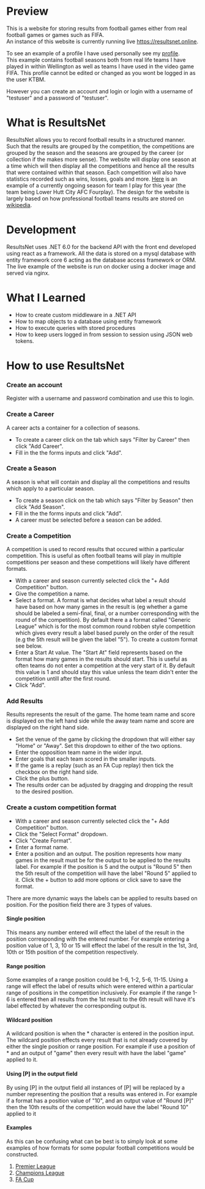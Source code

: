 # Preview
This is a website for storing results from football games either from real football games or games such as FIFA.  
An instance of this website is currently running live https://resultsnet.online.

To see an example of a profile I have used personally see my [profile](https://resultsnet.online/results/user/KTBM).  
This example contains football seasons both from real life teams I have played in within Wellington as well as teams I have used in the video game FIFA. This profile cannot be edited or changed as you wont be logged in as the user KTBM.

However you can create an account and login or login with a username of "testuser" and a password of "testuser".
# What is ResultsNet
ResultsNet allows you to record football results in a structured manner. Such that the results are grouped by the competition, the competitions are grouped by the season and the seasons are grouped by the career (or collection if the makes more sense). The website will display one season at a time which will then display all the competitions and hence all the results that were contained within that season. Each competition will also have statistics recorded such as wins, losses, goals and more. [Here](https://resultsnet.online/results/user/KTBM/0e3330a8-71cf-4938-aca4-d525c79a4029/1dc9ac48-f990-4494-8105-92af01d75b8c) is an example of a currently ongoing season for team I play for this year (the team being Lower Hutt City AFC Fourplay). The design for the website is largely based on how professional football teams results are stored on [wikipedia](https://en.wikipedia.org/wiki/2016%E2%80%9317_Chelsea_F.C._season#Competitions).
# Development
ResultsNet uses .NET 6.0 for the backend API with the front end developed using react as a framework. All the data is stored on a mysql database with entity framework core 6 acting as the database access framework or ORM. The live example of the website is run on docker using a docker image and served via nginx.
# What I Learned
* How to create custom middleware in a .NET API
* How to map objects to a database using entity framework
* How to execute queries with stored procedures
* How to keep users logged in from session to session using JSON web tokens.
# How to use ResultsNet
### Create an account
Register with a username and password combination and use this to login.
### Create a Career
A career acts a container for a collection of seasons.  
* To create a career click on the tab which says "Filter by Career" then click "Add Career".  
* Fill in the the forms inputs and click "Add".
### Create a Season
A season is what will contain and display all the competitions and results which apply to a particular season.  
* To create a season click on the tab which says "Filter by Season" then click "Add Season".  
* Fill in the the forms inputs and click "Add".  
* A career must be selected before a season can be added.  
### Create a Competition
A competition is used to record results that occured within a particular competition. This is useful as often football teams will play in multiple competitions per season and these competitions will likely have different formats.
* With a career and season currently selected click the "+ Add Competition" button. 
* Give the competition a name.  
* Select a format. A format is what decides what label a result should have based on how many games in the result is (eg whether a game should be labeled a semi-final, final, or a number corresponding with the round of the competition). By default there a a format called "Generic League" which is for the most common round robben style competition which gives every result a label based purely on the order of the result (e.g the 5th result will be given the label "5"). To create a custom format see below.  
* Enter a Start At value. The "Start At" field represents based on the format how many games in the results should start. This is useful as often teams do not enter a competition at the very start of it. By default this value is 1 and should stay this value unless the team didn't enter the competition untill after the first round.
* Click "Add".
### Add Results
Results represents the result of the game. The home team name and score is displayed on the left hand side while the away team name and score are displayed on the right hand side.
* Set the venue of the game by clicking the dropdown that will either say "Home" or "Away". Set this dropdown to either of the two options.
* Enter the opposition team name in the wider input.
* Enter goals that each team scored in the smaller inputs.
* If the game is a replay (such as an FA Cup replay) then tick the checkbox on the right hand side.
* Click the plus button.
* The results order can be adjusted by dragging and dropping the result to the desired position.
### Create a custom competition format
* With a career and season currently selected click the "+ Add Competition" button.
* Click the "Select Format" dropdown.
* Click "Create Format".
* Enter a format name.
* Enter a position and an output. The position represents how many games in the result must be for the output to be applied to the results label. For example if the position is 5 and the output is "Round 5" then the 5th result of the competition will have the label "Round 5" applied to it. Click the + button to add more options or click save to save the format.
  
There are more dynamic ways the labels can be applied to results based on position.
For the position field there are 3 types of values.
#### Single position
This means any number entered will effect the label of the result in the position corresponding with the entered number. For example entering a position value of 1, 3, 10 or 15 will effect the label of the result in the 1st, 3rd, 10th or 15th position of the competition respectively.
#### Range position
Some examples of a range position could be 1-6, 1-2, 5-6, 11-15.
Using a range will effect the label of results which were entered within a particular range of positions in the competition inclusively. For example if the range 1-6 is entered then all results from the 1st result to the 6th result will have it's label effected by whatever the corresponding output is.
#### Wildcard position
A wildcard position is when the * character is entered in the position input.
The wildcard position effects every result that is not already covered by either the single position or range position. For example if use a position of * and an output of "game" then every result with have the label "game" applied to it.
#### Using [P] in the output field
By using [P] in the output field all instances of [P] will be replaced by a number representing the position that a results was entered in. For example if a format has a position value of "10", and an output value of "Round [P]" then the 10th results of the competition would have the label "Round 10" applied to it
#### Examples
As this can be confusing what can be best is to simply look at some examples of how formats for some popular football competitions would be constructed.
1. [Premier League](https://i.gyazo.com/f0777abc1e687ab9e130851ccc9a2df3.png)
2. [Champions League](https://i.gyazo.com/7e67198311298b07e52c6c376ab5e26a.png)
3. [FA Cup](https://i.gyazo.com/7cb5ad53a53e0ffb380d7bc2cf4cdec4.png)
